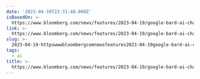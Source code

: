 ```yaml
---
date: '2023-04-19T23:31:48.000Z'
isBasedOn: >-
  https://www.bloomberg.com/news/features/2023-04-19/google-bard-ai-chatbot-raises-ethical-concerns-from-employees
link: >-
  https://www.bloomberg.com/news/features/2023-04-19/google-bard-ai-chatbot-raises-ethical-concerns-from-employees
slug: >-
  2023-04-19-httpswwwbloombergcomnewsfeatures2023-04-19google-bard-ai-chatbot-raises-ethical-concerns-from-employees
tags:
  - ai
title: >-
  https://www.bloomberg.com/news/features/2023-04-19/google-bard-ai-chatbot-raises-ethical-concerns-from-employees
---
```


